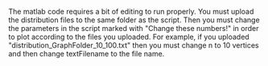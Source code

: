 The matlab code requires a bit of editing to run properly. You must upload the distribution files to the same folder as the script. 
Then you must change the parameters in the script marked with "Change these numbers!" in order to plot according to the files you uploaded.
For example, if you uploaded "distribution_GraphFolder_10_100.txt" then you must change n to 10 vertices and then change textFilename to the file name.
